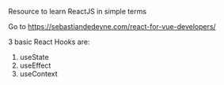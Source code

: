 Resource to learn ReactJS in simple terms 

Go to https://sebastiandedeyne.com/react-for-vue-developers/

3 basic React Hooks are:
1. useState
2. useEffect
3. useContext
